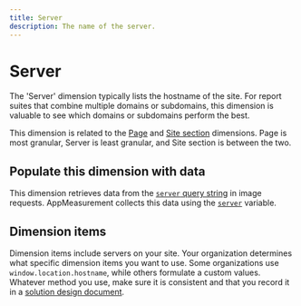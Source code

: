 ```yaml
---
title: Server
description: The name of the server.
---
```


# Server

The 'Server' dimension typically lists the hostname of the site. For report suites that combine multiple domains or subdomains, this dimension is valuable to see which domains or subdomains perform the best.

This dimension is related to the [Page](page.md) and [Site section](site-section.md) dimensions. Page is most granular, Server is least granular, and Site section is between the two.

## Populate this dimension with data

This dimension retrieves data from the [`server` query string](/help/implement/validate/query-parameters.md) in image requests. AppMeasurement collects this data using the [`server`](/help/implement/vars/page-vars/server.md) variable.

## Dimension items

Dimension items include servers on your site. Your organization determines what specific dimension items you want to use. Some organizations use `window.location.hostname`, while others formulate a custom values. Whatever method you use, make sure it is consistent and that you record it in a [solution design document](/help/implement/prepare/solution-design.md).
